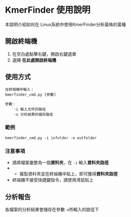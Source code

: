 # KmerFinder 使用說明

本說明介紹如何在 Linux系統中使用KmerFinder分析菌株的菌種

## 開啟終端機

 1. 在空白處點擊右鍵，開啟右鍵選單
 2. 選擇 **在此處開啟終端機**

## 使用方式
```
在終端機中輸入：
kmerfinder_cmd.py [參數]

參數：
	-i 輸入文件的路徑
	-o 分析結果的儲存路徑
```

### 範例
```
kmerfinder_cmd.py -i infolder -o outfolder
```

### 注意事項

 - 請將檔案彙整為一個**資料夾**，在 ``-i`` 輸入**資料夾路徑**
 -  - 複製資料夾並在終端機中貼上，即可獲得**資料夾路徑**
 - 終端機不接受快捷鍵指令，請使用滑鼠貼上

## 分析報告

各檔案的分析結果會儲存在參數``-o``所輸入的路徑下







<!--stackedit_data:
eyJoaXN0b3J5IjpbNjc4ODU0Nzk0XX0=
-->